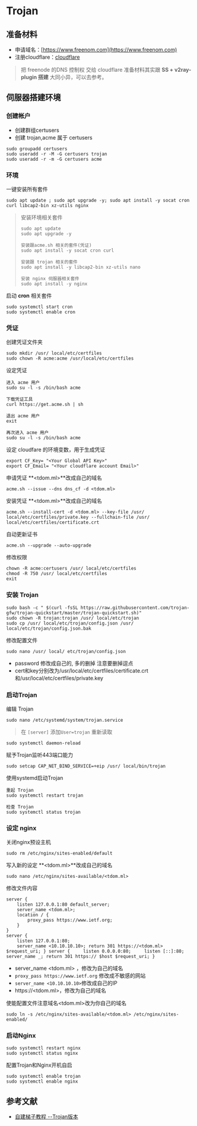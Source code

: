 # Trojan

## 准备材料
* 申请域名：[https://www.freenom.com](https://www.freenom.com)
* 注册cloudflare：[cloudflare](cloudflare)
> 把 freenode 的DNS 控制权 交给 cloudflare
> 准备材料其实跟 **SS + v2ray-plugin 搭建** 大同小异，可以去参考。

## 伺服器搭建环境
### 创建帐户
* 创建群组certusers
* 创建 trojan,acme 属于 certusers
```
sudo groupadd certusers
sudo useradd -r -M -G certusers trojan
sudo useradd -r -m -G certusers acme
```

### 环境
一键安装所有套件
```
sudo apt update ; sudo apt upgrade -y; sudo apt install -y socat cron curl libcap2-bin xz-utils nginx
```

> 安装环境相关套件
> ```
> sudo apt update
> sudo apt upgrade -y
> 
> 安装跟acme.sh 相关的套件(凭证)
> sudo apt install -y socat cron curl
> 
> 安装跟 trojan 相关的套件
> sudo apt install -y libcap2-bin xz-utils nano
> 
> 安装 nginx 伺服器相关套件
> sudo apt install -y nginx
> ```

启动 **cron** 相关套件
```
sudo systemctl start cron
sudo systemctl enable cron
```

### 凭证
创建凭证文件夹
```
sudo mkdir /usr/ local/etc/certfiles 
sudo chown -R acme:acme /usr/local/etc/certfiles
```

设定凭证
```
进入 acme 用户
sudo su -l -s /bin/bash acme

下载凭证工具
curl https://get.acme.sh | sh 

退出 acme 用户
exit

再次进入 acme 用户
sudo su -l -s /bin/bash acme
```

设定 cloudfare 的环境变数，用于生成凭证
```
export CF_Key= "<Your Global API Key>" 
export CF_Email= "<Your cloudflare account Email>"
```

申请凭证 **<tdom.ml>**改成自己的域名
```
acme.sh --issue --dns dns_cf -d <tdom.ml>
```

安装凭证 **<tdom.ml>**改成自己的域名
```
acme.sh --install-cert -d <tdom.ml> --key-file /usr/ local/etc/certfiles/private.key --fullchain-file /usr/ local/etc/certfiles/certificate.crt
```
自动更新证书
```
acme.sh --upgrade --auto-upgrade
```

修改权限
```
chown -R acme:certusers /usr/ local/etc/certfiles 
chmod -R 750 /usr/ local/etc/certfiles 
exit
```
### 安装 Trojan
```
sudo bash -c " $(curl -fsSL https://raw.githubusercontent.com/trojan-gfw/trojan-quickstart/master/trojan-quickstart.sh)"
sudo chown -R trojan:trojan /usr/ local/etc/trojan 
sudo cp /usr/ local/etc/trojan/config.json /usr/ local/etc/trojan/config.json.bak 
```
修改配置文件
```
sudo nano /usr/ local/ etc/trojan/config.json
```
* password 修改成自己的, 多的删掉 注意要删掉逗点
* cert和key分别改为/usr/local/etc/certfiles/certificate.crt和/usr/local/etc/certfiles/private.key

### 启动Trojan
编辑 Trojan
```
sudo nano /etc/systemd/system/trojan.service
```
> 在 `[server]` 添加`User=trojan`
重新读取
```
sudo systemctl daemon-reload
```
赋予Trojan监听443端口能力
```
sudo setcap CAP_NET_BIND_SERVICE=+eip /usr/ local/bin/trojan
```

使用systemd启动Trojan

```
重起 Trojan
sudo systemctl restart trojan 

检查 Trojan
sudo systemctl status trojan
```

### 设定 nginx
关闭nginx预设主机

```
sudo rm /etc/nginx/sites-enabled/default
```

写入新的设定 **<tdom.ml>**改成自己的域名

```
sudo nano /etc/nginx/sites-available/<tdom.ml>
```

修改文件内容

```
server { 
    listen 127.0.0.1:80 default_server; 
    server_name <tdom.ml>; 
    location / { 
        proxy_pass https://www.ietf.org; 
    } 
} 
server { 
    listen 127.0.0.1:80; 
    server_name <10.10.10.10>; return 301 https://<tdom.ml> $request_uri; } server {     listen 0.0.0.0:80;     listen [::]:80;     server_name _; return 301 https:// $host $request_uri; }
```

* server_name <tdom.ml> ，修改为自己的域名
* `proxy_pass https://www.ietf.org` 修改成不敏感的网站
* `server_name <10.10.10.10>`修改成自己的IP
* https://<tdom.ml>，修改为自己的域名

使能配置文件注意域名<tdom.ml>改为你自己的域名

```
sudo ln -s /etc/nginx/sites-available/<tdom.ml> /etc/nginx/sites-enabled/
```

### 启动Nginx

```
sudo systemctl restart nginx 
sudo systemctl status nginx
```

配置Trojan和Nginx开机自启
```
sudo systemctl enable trojan 
sudo systemctl enable nginx
```

## 参考文献
* [自建梯子教程 --Trojan版本](https://www.cnblogs.com/z45281625/p/11738850.html)